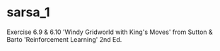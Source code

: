 # sarsa_1
Exercise 6.9 &amp; 6.10 'Windy Gridworld with King's Moves' from Sutton &amp; Barto 'Reinforcement Learning' 2nd Ed.
